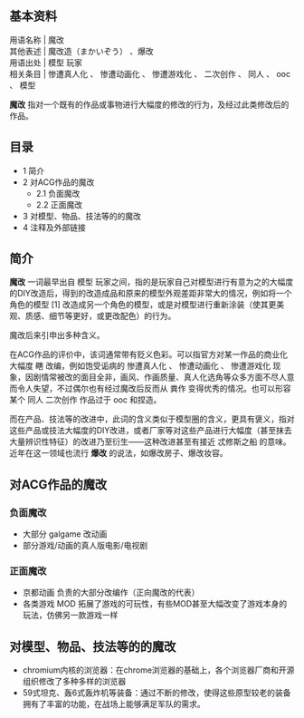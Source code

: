 **基本资料**  
---  
用语名称  |  魔改   
其他表述  |  魔改造（まかいぞう）  、爆改   
用语出处  |  模型  玩家   
相关条目  |  惨遭真人化  、  惨遭动画化  、  惨遭游戏化  、  二次创作  、  同人  、  ooc  、  模型   
  
**魔改** 指对一个既有的作品或事物进行大幅度的修改的行为，及经过此类修改后的作品。

##  目录

  * 1  简介 
  * 2  对ACG作品的魔改 
    * 2.1  负面魔改 
    * 2.2  正面魔改 
  * 3  对模型、物品、技法等的的魔改 
  * 4  注释及外部链接 

##  简介

**魔改** 一词最早出自  模型
玩家之间，指的是玩家自己对模型进行有意为之的大幅度的DIY改造后，得到的改造成品和原来的模型外观差距非常大的情况，例如将一个角色的模型  [1]
改造成另一个角色的模型，或是对模型进行重新涂装（使其更美观、质感、细节等更好，或更改配色）的行为。

魔改后来引申出多种含义。

在ACG作品的评价中，该词通常带有贬义色彩。可以指官方对某一作品的商业化大幅度 ~~瞎~~ 改编，例如饱受诟病的  惨遭真人化  、  惨遭动画化  、
惨遭游戏化  现象，因剧情常被改的面目全非，画风、作画质量、真人化选角等众多方面不尽人意而令人失望，不过偶尔也有经过魔改后反而从  粪作
变得优秀的情况。也可以形容某个  同人  二次创作  作品过于  ooc  和捏造。

而在产品、技法等的改进中，此词的含义类似于模型圈的含义，更具有褒义，指对这些产品或技法大幅度的DIY改进，或者厂家等对这些产品进行大幅度（甚至抹去大量辨识性特征）的改进乃至衍生——这种改进甚至有接近
忒修斯之船  的意味。近年在这一领域也流行 **爆改** 的说法，如爆改房子、爆改妆容。

##  对ACG作品的魔改

###  负面魔改

  * 大部分  galgame  改动画 
  * 部分游戏/动画的真人版电影/电视剧 

###  正面魔改

  * 京都动画  负责的大部分改编作（正向魔改的代表） 
  * 各类游戏  MOD  拓展了游戏的可玩性，有些MOD甚至大幅改变了游戏本身的玩法，仿佛另一款游戏一样 

##  对模型、物品、技法等的的魔改

  * chromium内核的浏览器：在chrome浏览器的基础上，各个浏览器厂商和开源组织修改了多种多样的浏览器 
  * 59式坦克、轰6式轰炸机等装备：通过不断的修改，使得这些原型较老的装备拥有了丰富的功能，在战场上能够满足军队的需求。 